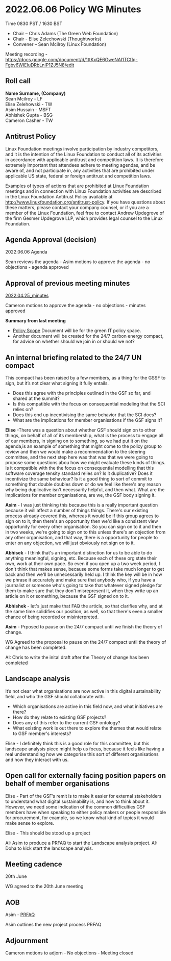 # 2022.06.06 Policy WG Minutes

Time 0830 PST / 1630 BST

- Chair – Chris Adams (The Green Web Foundation)
- Chair - Elise Zelechowski (Thoughtworks)
- Convener –  Sean Mcilroy (Linux Foundation)

Meeting recording - https://docs.google.com/document/d/1ttKxQE6GweNAI1TCfIq-Fgbv6WIEIuDRbLnIP1ZJ5N8/edit
  
## Roll call

**Name Surname, (Company)**  
Sean Mcilroy - LF <br>
Elise Zelehowski - TW<br>
Asim Hussain - MSFT<br>
Abhishek Gupta - BSG<br>
Cameron Casher - TW<br>

## Antitrust Policy
Linux Foundation meetings involve participation by industry competitors, and it is the intention of the Linux Foundation to conduct all of its activities in accordance with applicable antitrust and competition laws. It is therefore extremely important that attendees adhere to meeting agendas, and be aware of, and not participate in, any activities that are prohibited under applicable US state, federal or foreign antitrust and competition laws.

Examples of types of actions that are prohibited at Linux Foundation meetings and in connection with Linux Foundation activities are described in the Linux Foundation Antitrust Policy available at http://www.linuxfoundation.org/antitrust-policy. If you have questions about these matters, please contact your company counsel, or if you are a member of the Linux Foundation, feel free to contact Andrew Updegrove of the firm Gesmer Updegrove LLP, which provides legal counsel to the Linux Foundation.
  
## Agenda Approval (decision) 

2022.06.06 Agenda

Sean reviews the agenda - Asim motions to approve the agenda - no objections - agenda approved
  
## Approval of previous meeting minutes

[2022.04.25_minutes](https://github.com/Green-Software-Foundation/policy_wg/blob/main/Agenda_Minutes/2022/2022.04.25_minutes.md)

Cameron motions to approve the agenda - no objections - minutes approved

**Summary from last meeting**
- [Policy Scope](https://docs.google.com/document/d/1dE-cz7vlZwrOG9Fnw5-43VSLhoHu7qZaoHtsurabSkI/edit) Document will be for the green IT policy space.
- Another document will be created for the 24/7 carbon energy compact, for advice on whether should we join in or should we not?
   
## An internal briefing related to the 24/7 UN compact

This compact has been raised by a few members, as a thing for the GSSF to sign, but it’s not clear what signing it fully entails. 

- Does this agree with the principles outlined in the GSF so far, and shared at the summit?
- Is this compatible with the focus on consequential modeling that the SCI relies on?
- Does this end up incentivising the same behavior that the SCI does?
- What are the implications for member organisations if the GSF signs it?

**Elise** -There was a question about whether GSF should sign on to other things, on behalf of all of its membership, what is the process to engage all of our members, in signing on to something, so we had put it on the agenda,is an example of something that might come to the policy group to review and then we would make a recommendation to the steering committee, and the next step here was that was that we were going to propose some questions abou how we might evaluate these kinds of things. Is it compatible with the the focus on consequential modelling that this software coverage tensity standard relies on? Is it duplicative? Does it incentivize the same behaviour? Is it a good thing to sort of commit to something that double doubles down or do we feel like there's any reason why being duplicative isn't necessarily helpful, and then what. What are the implications for member organisations, are we, the GSF body signing it. 

**Asim** - I was just thinking this because this is a really important question because it will affect a number of things things. There's our existing process already covered this, whereas it would be if this group agrees to sign on to it, then there's an opportunity then we'd like a consistent view opportunity for every other organisation. So you can sign on to it and then in two weeks, we're going to sign on to this unless there's an objection from any other organisation, and that way, there is a opportunity for people to enter on any objection, we will just obviously not sign on to it. 

**Abhisek** - I think that's an important distinction for us to be able to do anything meaningful, signing, etc. Because each of these org state their own, work at their own pace. So even if you open up a two week period, I don't think that makes sense, because some forms take much longer to get back and then we'll be unnecessarily held up. I think the key will be in how we phrase it accurately and make sure that anybody who, if you have a journalist or someone who's going to take that whatever signed pledge for them to make sure that they don't misrepresent it, when they write up an article on it or something, because the GSF signed on to it.

**Abhishek** - let's just make that FAQ the article, so that clarifies why, and at the same time solidifies our position, as well, so that there's even a smaller chance of being recorded or misinterpreted.

**Asim** - Prposed to pause on the 24/7 compact until we finish the theory of change. 

WG Agreed to the proposal to pause on the 24/7 compact until the theory of change has been completed. 

AI: Chris to write the inital draft after the Theory of change has been completed


## Landscape analysis

It’s not clear what organisations are now active in this digital sustainability field, and who the GSF should collaborate with.

- Which organisations are active in this field now, and what initiatives are there?
- How do they relate to existing GSF projects?
- Does any of this refer to the current GSF ontology?
- What existing work is out there to explore the themes that would relate to GSF member's interests?

Elise - I definitely think this is a good role for this committee, but this landscape analysis piece might help us focus, because it feels like having a real understanding how we categorise this sort of different organisations and how they interact with us. 

## Open call for externally facing position papers on behalf of member organisations

Elise - Part of the GSF’s remit is to make it easier for external stakeholders to understand what digital sustainability is, and how to think about it. However, we need some indication of the common difficulties GSF members have when speaking to either policy makers or people responsible for procurement, for example, so we know what kind of topics it would make sense to explore. 

Elise - This should be stood up a project

AI: Asim to produce a PRFAQ to start the Landscape analysis project.
AI: Doha to kick start the landscape analysis.

## Meeting cadence
20th June

WG agreed to the 20th June meeting

## AOB  

Asim - [PRFAQ](https://docs.google.com/document/d/1dtkj1g8dOxlkpu9xw2AeTE1v28y2CCD9rWzspUVTUwU/edit#heading=h.q4wug7a02m4n)

Asim outlines the new project process PRFAQ

## Adjournment

Cameron motions to adjorn - No objections - Meeting closed
  
